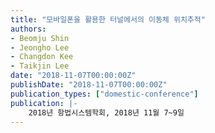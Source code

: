 ```yaml
---
title: "모바일폰을 활용한 터널에서의 이동체 위치추적"
authors:
- Beomju Shin
- Jeongho Lee
- Changdon Kee
- Taikjin Lee
date: "2018-11-07T00:00:00Z"
publishDate: "2018-11-07T00:00:00Z"
publication_types: ["domestic-conference"]
publication: |-
    2018년 항법시스템학회, 2018년 11월 7~9일
---
```

